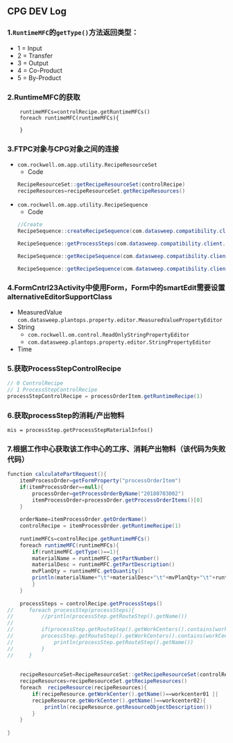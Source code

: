 ## CPG DEV Log
### 1.```RuntimeMFC```的```getType()```方法返回类型：
- 1 = Input
- 2 = Transfer
- 3 = Output
- 4 = Co-Product
- 5 = By-Product
### 2.RuntimeMFC的获取
```
    runtimeMFCs=controlRecipe.getRuntimeMFCs()
    foreach runtimeMFC(runtimeMFCs){

    }
```
### 3.FTPC对象与CPG对象之间的连接
- ```com.rockwell.om.app.utility.RecipeResourceSet```
    - Code
    ```java
    RecipeResourceSet::getRecipeResourceSet(controlRecipe)
    recipeResources=recipeResourceSet.getRecipeResources()
    ```
- ```com.rockwell.om.app.utility.RecipeSequence```
    - Code
    ```Java
    //Create
    RecipeSequence::createRecipeSequence(com.datasweep.compatibility.client.ProcessStepControlRecipe pscr, com.datasweep.compatibility.client.MeasuredValue plannedQuantity)

    RecipeSequence::getProcessSteps(com.datasweep.compatibility.client.ProcessStepControlRecipe pscr, int sequenceNumber)

    RecipeSequence::getRecipeSequence(com.datasweep.compatibility.client.ProcessStepControlRecipe pscr, int sequenceNumber)

    RecipeSequence::getRecipeSequence(com.datasweep.compatibility.client.ProcessStepControlRecipe pscr, int sequenceNumber, java.lang.String relationshipName, java.lang.String expectedStateName)
    ```
### 4.FormCntrl23Activity中使用Form，Form中的smartEdit需要设置**alternativeEditorSupportClass**
- MeasuredValue ```com.datasweep.plantops.property.editor.MeasuredValuePropertyEditor```
- String
    - ```com.rockwell.om.control.ReadOnlyStringPropertyEditor```
    - ```com.datasweep.plantops.property.editor.StringPropertyEditor```
- Time
### 5.获取**ProcessStepControlRecipe**
```Java
// 0 ControlRecipe
// 1 ProcessStepControlRecipe
processStepControlRecipe = processOrderItem.getRuntimeRecipe(1)
```
### 6.获取**processStep**的消耗/产出物料
```
mis = processStep.getProcessStepMaterialInfos()
```
### 7.根据工作中心获取该工作中心的工序、消耗产出物料（该代码为失败代码）
```java
function calculatePartRequest(){
    itemProcessOrder=getFormProperty("processOrderItem")
    if(itemProcessOrder==null){
        processOrder=getProcessOrderByName("20180703002")
        itemProcessOrder=processOrder.getProcessOrderItems()[0]
    }
    
    orderName=itemProcessOrder.getOrderName()
    controlRecipe = itemProcessOrder.getRuntimeRecipe(1)
        
    runtimeMFCs=controlRecipe.getRuntimeMFCs()
    foreach runtimeMFC(runtimeMFCs){
        if(runtimeMFC.getType()==1){
        materialName = runtimeMFC.getPartNumber()
        materialDesc = runtimeMFC.getPartDescription()
        mvPlanQty = runtimeMFC.getQuantity()
        println(materialName+"\t"+materialDesc+"\t"+mvPlanQty+"\t"+runtimeMFC.getType())
        }
    }
     
    processSteps = controlRecipe.getProcessSteps()
//     foreach processStep(processSteps){
//         //println(processStep.getRouteStep().getName())
//         
//         if(processStep.getRouteStep().getWorkCenters().contains(workCenter40)||
//         processStep.getRouteStep().getWorkCenters().contains(workCenter50)){
//             println(processStep.getRouteStep().getName())
//         }
//     }
    
    
    recipeResourceSet=RecipeResourceSet::getRecipeResourceSet(controlRecipe)
    recipeResources=recipeResourceSet.getRecipeResources()
    foreach  recipeResource(recipeResources){
        if(recipeResource.getWorkCenter().getName()==workcenter01 ||
        recipeResource.getWorkCenter().getName()==workcenter02){
            println(recipeResource.getResourceObjectDescription())
        }
    }
    
}
```